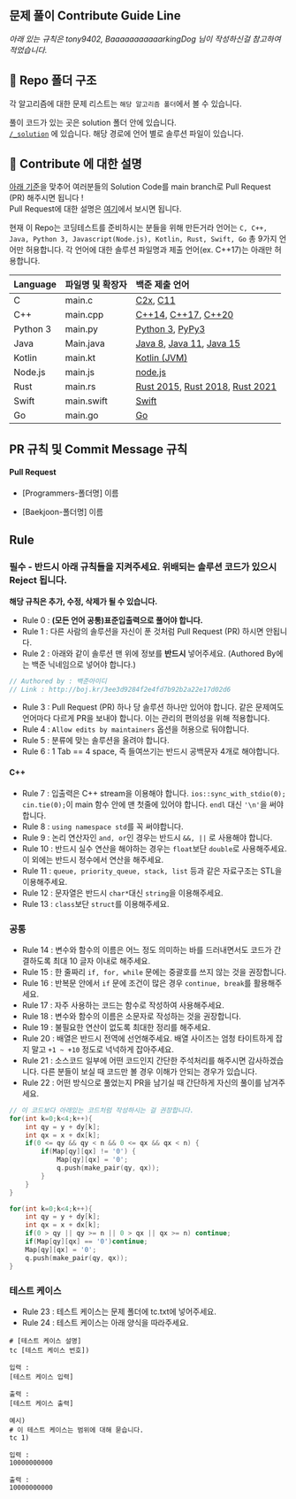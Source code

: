 ## 문제 풀이 Contribute Guide Line

*아래 있는 규칙은 tony9402, BaaaaaaaaaaarkingDog 님이 작성하신걸 참고하여 적었습니다.*

## :file_folder: Repo 폴더 구조

각 알고리즘에 대한 문제 리스트는 ```해당 알고리즘 폴더```에서 볼 수 있습니다.  

풀이 코드가 있는 곳은 solution 폴더 안에 있습니다.   
[```/_solution```](https://github.com/CNU-Team14/AlgorithmSolution/tree/main/_Solution) 에 있습니다. 해당 경로에 언어 별로 솔루션 파일이 있습니다.

## :bust_in_silhouette: Contribute 에 대한 설명

[아래 기준](#rule)을 맞추어 여러분들의 Solution Code를 main branch로 Pull Request (PR) 해주시면 됩니다 !  
Pull Request에 대한 설명은 [여기](https://wayhome25.github.io/git/2017/07/08/git-first-pull-request-story/)에서 보시면 됩니다.

현재 이 Repo는 코딩테스트를 준비하시는 분들을 위해 만든거라 언어는 ```C, C++, Java, Python 3, Javascript(Node.js), Kotlin, Rust, Swift, Go``` 총 9가지 언어만 허용합니다. 각 언어에 대한 솔루션 파일명과 제출 언어(ex. C++17)는 아래만 허용합니다.

| Language | 파일명 및 확장자     | 백준 제출 언어          |
| :------- | :--------------- | :------------------- |
| C        | main.c           | [C2x](https://help.acmicpc.net/language/info#language-102), [C11](https://help.acmicpc.net/language/info#language-75)  |
| C++      | main.cpp         | [C++14](https://help.acmicpc.net/language/info#language-88), [C++17](https://help.acmicpc.net/language/info#language-84), [C++20](https://help.acmicpc.net/language/info#language-95)  |
| Python 3 | main.py          | [Python 3](https://help.acmicpc.net/language/info#language-28), [PyPy3](https://help.acmicpc.net/language/info#language-73)      |
| Java     | Main.java        | [Java 8](https://help.acmicpc.net/language/info#language-3), [Java 11](https://help.acmicpc.net/language/info#language-93), [Java 15](https://help.acmicpc.net/language/info#language-107)      |
| Kotlin   | main.kt          | [Kotlin (JVM)](https://help.acmicpc.net/language/info#language-69)         |
| Node.js  | main.js          | [node.js](https://help.acmicpc.net/language/info#language-17)              |
| Rust     | main.rs          | [Rust 2015](https://help.acmicpc.net/language/info#language-44), [Rust 2018](https://help.acmicpc.net/language/info#language-94), [Rust 2021](https://help.acmicpc.net/language/info#language-113) |
| Swift    | main.swift       | [Swift](https://help.acmicpc.net/language/info#language-74)                |
| Go       | main.go          | [Go](https://help.acmicpc.net/language/info#language-12)                   |

## PR 규칙 및 Commit Message 규칙

#### Pull Request

- [Programmers-폴더명] 이름

- [Baekjoon-폴더명] 이름

## Rule

### 필수 - 반드시 아래 규칙들을 지켜주세요. 위배되는 솔루션 코드가 있으시 Reject 됩니다.

**해당 규칙은 추가, 수정, 삭제가 될 수 있습니다.**

- Rule 0 : **(모든 언어 공통)표준입출력으로 풀어야 합니다.**
- Rule 1 : 다른 사람의 솔루션을 자신이 푼 것처럼 Pull Request (PR) 하시면 안됩니다.
- Rule 2 : 아래와 같이 솔루션 맨 위에 정보를 **반드시** 넣어주세요. (Authored By에는 백준 닉네임으로 넣어야 합니다.)

```cpp
// Authored by : 백준아이디
// Link : http://boj.kr/3ee3d9284f2e4fd7b92b2a22e17d02d6
```

- Rule 3 : Pull Request (PR) 하나 당 솔루션 하나만 있어야 합니다. 같은 문제여도 언어마다 다르게 PR을 보내야 합니다. 이는 관리의 편의성을 위해 적용합니다.
- Rule 4 : `Allow edits by maintainers` 옵션을 허용으로 둬야합니다.
- Rule 5 : 분류에 맞는 솔루션을 올려야 합니다.
- Rule 6 : 1 Tab == 4 space, 즉 들여쓰기는 반드시 공백문자 4개로 해야합니다.  

#### C++
- Rule 7 : 입출력은 C++ stream을 이용해야 합니다. `ios::sync_with_stdio(0); cin.tie(0);`이 main 함수 안에 맨 첫줄에 있어야 합니다. `endl` 대신 `'\n'`을 써야합니다.  
- Rule 8 : `using namespace std`를 꼭 써야합니다.
- Rule 9 : 논리 연산자인 `and, or`인 경우는 반드시 `&&, ||` 로 사용해야 합니다.  
- Rule 10 : 반드시 실수 연산을 해야하는 경우는 `float`보단 `double`로 사용해주세요. 이 외에는 반드시 정수에서 연산을 해주세요.
- Rule 11 : `queue, priority_queue, stack, list` 등과 같은 자료구조는 STL을 이용해주세요.
- Rule 12 : 문자열은 반드시 `char*`대신 `string`을 이용해주세요. <!--*-->
- Rule 13 : `class`보단 `struct`를 이용해주세요.

### 공통 
- Rule 14 : 변수와 함수의 이름은 어느 정도 의미하는 바를 드러내면서도 코드가 간결하도록 최대 10 글자 이내로 해주세요.  
- Rule 15 : 한 줄짜리 `if, for, while` 문에는 중괄호를 쓰지 않는 것을 권장합니다.
- Rule 16 : 반복문 안에서 `if` 문에 조건이 많은 경우 `continue, break`를 활용해주세요.  
- Rule 17 : 자주 사용하는 코드는 함수로 작성하여 사용해주세요.
- Rule 18 : 변수와 함수의 이름은 소문자로 작성하는 것을 권장합니다. 
- Rule 19 : 불필요한 연산이 없도록 최대한 정리를 해주세요.
- Rule 20 : 배열은 반드시 전역에 선언해주세요. 배열 사이즈는 엄청 타이트하게 잡지 말고 `+1 ~ +10` 정도로 넉넉하게 잡아주세요.
- Rule 21 : 소스코드 일부에 어떤 코드인지 간단한 주석처리를 해주시면 감사하겠습니다. 다른 분들이 보실 때 코드만 볼 경우 이해가 안되는 경우가 있습니다.
- Rule 22 : 어떤 방식으로 풀었는지 PR을 남기실 때 간단하게 자신의 풀이를 남겨주세요.

```cpp
// 이 코드보다 아래있는 코드처럼 작성하시는 걸 권장합니다.
for(int k=0;k<4;k++){
    int qy = y + dy[k];
    int qx = x + dx[k];
    if(0 <= qy && qy < n && 0 <= qx && qx < n) {
        if(Map[qy][qx] != '0') {
            Map[qy][qx] = '0';
            q.push(make_pair(qy, qx));
        }
    }
}

for(int k=0;k<4;k++){
    int qy = y + dy[k];
    int qx = x + dx[k];
    if(0 > qy || qy >= n || 0 > qx || qx >= n) continue;
    if(Map[qy][qx] == '0')continue;
    Map[qy][qx] = '0';
    q.push(make_pair(qy, qx));
}
```

### 테스트 케이스
- Rule 23 : 테스트 케이스는 문제 폴더에 tc.txt에 넣어주세요.
- Rule 24 : 테스트 케이스는 아래 양식을 따라주세요.

```
# [테스트 케이스 설명]
tc [테스트 케이스 번호])

입력 :
[테스트 케이스 입력]

출력 :
[테스트 케이스 출력]

예시)
# 이 테스트 케이스는 범위에 대해 묻습니다.
tc 1)

입력 :
10000000000

출력 :
10000000000
```